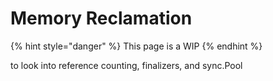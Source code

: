 # Memory Reclamation

{% hint style="danger" %}
This page is a WIP
{% endhint %}

to look into reference counting, finalizers, and sync.Pool
